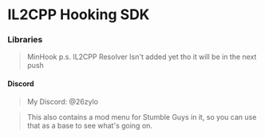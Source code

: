 # IL2CPP Hooking SDK

### Libraries
> MinHook
> p.s. IL2CPP Resolver Isn't added yet tho it will be in the next push

#### Discord
> My Discord: @26zylo

> This also contains a mod menu for Stumble Guys in it, so you can use that as a base to see what's going on.